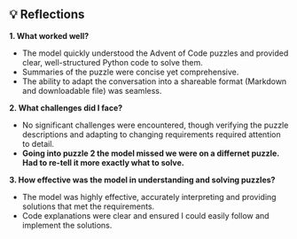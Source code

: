 ## 💡 Reflections

**1. What worked well?**  
- The model quickly understood the Advent of Code puzzles and provided clear, well-structured Python code to solve them.  
- Summaries of the puzzle were concise yet comprehensive.  
- The ability to adapt the conversation into a shareable format (Markdown and downloadable file) was seamless.  

**2. What challenges did I face?**  
- No significant challenges were encountered, though verifying the puzzle descriptions and adapting to changing requirements required attention to detail.  
- **Going into puzzle 2 the model missed we were on a differnet puzzle. Had to re-tell it more exactly what to solve.**

**3. How effective was the model in understanding and solving puzzles?**  
- The model was highly effective, accurately interpreting and providing solutions that met the requirements.  
- Code explanations were clear and ensured I could easily follow and implement the solutions.  